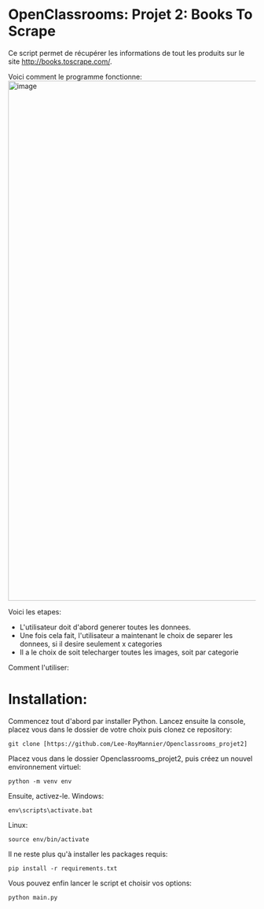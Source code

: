 # OpenClassrooms: Projet 2: Books To Scrape

Ce script permet de récupérer les informations de tout les produits sur le site http://books.toscrape.com/.

Voici comment le programme fonctionne:
<img width="1056" alt="image" src="https://github.com/Lee-RoyMannier/Openclassrooms_projet2/assets/66322890/a810aca9-0ea6-4c7a-8b21-cd982f90ac3d">


  Voici les etapes:
  
 - L'utilisateur doit d'abord generer toutes les donnees.
 - Une fois cela fait, l'utilisateur a maintenant le choix de separer les donnees, si il desire seulement x categories
 - Il a le choix de soit telecharger toutes les images, soit par categorie

Comment l'utiliser:

# Installation:
Commencez tout d'abord par installer Python.
Lancez ensuite la console, placez vous dans le dossier de votre choix puis clonez ce repository:
```
git clone [https://github.com/Lee-RoyMannier/Openclassrooms_projet2]
```
Placez vous dans le dossier Openclassrooms_projet2, puis créez un nouvel environnement virtuel:
```
python -m venv env
```
Ensuite, activez-le.
Windows:
```
env\scripts\activate.bat
```
Linux:
```
source env/bin/activate
```
Il ne reste plus qu'à installer les packages requis:
```
pip install -r requirements.txt
```
Vous pouvez enfin lancer le script et choisir vos options:
```
python main.py
```
